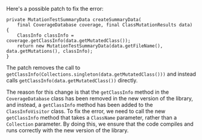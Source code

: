 Here's a possible patch to fix the error:
```
private MutationTestSummaryData createSummaryData(
    final CoverageDatabase coverage, final ClassMutationResults data) {
    ClassInfo classInfo = coverage.getClassInfo(data.getMutatedClass());
    return new MutationTestSummaryData(data.getFileName(), data.getMutations(), classInfo);
}
```
The patch removes the call to `getClassInfo(Collections.singleton(data.getMutatedClass()))` and instead calls `getClassInfo(data.getMutatedClass())` directly.

The reason for this change is that the `getClassInfo` method in the `CoverageDatabase` class has been removed in the new version of the library, and instead, a `getClassInfo` method has been added to the `ClassInfoVisitor` class.
To fix the error, we need to call the new `getClassInfo` method that takes a `ClassName` parameter, rather than a `Collection` parameter.
By doing this, we ensure that the code compiles and runs correctly with the new version of the library.